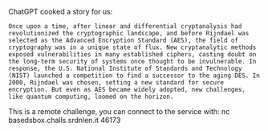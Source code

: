 ChatGPT cooked a story for us:

    Once upon a time, after linear and differential cryptanalysis had revolutionized the cryptographic landscape, and before Rijndael was selected as the Advanced Encryption Standard (AES), the field of cryptography was in a unique state of flux. New cryptanalytic methods exposed vulnerabilities in many established ciphers, casting doubt on the long-term security of systems once thought to be invulnerable. In response, the U.S. National Institute of Standards and Technology (NIST) launched a competition to find a successor to the aging DES. In 2000, Rijndael was chosen, setting a new standard for secure encryption. But even as AES became widely adopted, new challenges, like quantum computing, loomed on the horizon.

This is a remote challenge, you can connect to the service with: nc basedsbox.challs.srdnlen.it 46173
